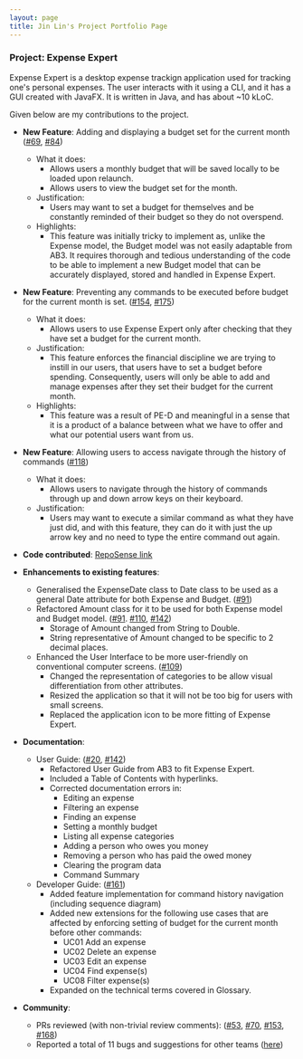 ```yaml
---
layout: page
title: Jin Lin's Project Portfolio Page
---
```


### Project: Expense Expert

Expense Expert is a desktop expense trackign application used for tracking one's personal expenses. The user interacts with it using a CLI, and it has a GUI created with JavaFX. It is written in Java, and has about ~10 kLoC.

Given below are my contributions to the project.

- **New Feature**: Adding and displaying a budget set for the current month ([#69](https://github.com/AY2122S2-CS2103T-W09-3/tp/pull/69), [#84](https://github.com/AY2122S2-CS2103T-W09-3/tp/pull/84))

  - What it does:
    - Allows users a monthly budget that will be saved locally to be loaded upon relaunch.
    - Allows users to view the budget set for the month.
  - Justification:
    - Users may want to set a budget for themselves and be constantly reminded of their budget so they do not overspend.
  - Highlights:
    - This feature was initially tricky to implement as, unlike the Expense model, the Budget model was not easily adaptable from AB3. It requires thorough and tedious understanding of the code to be able to implement a new Budget model that can be accurately displayed, stored and handled in Expense Expert.

- **New Feature**: Preventing any commands to be executed before budget for the current month is set. ([#154](https://github.com/AY2122S2-CS2103T-W09-3/tp/pull/154), [#175](https://github.com/AY2122S2-CS2103T-W09-3/tp/pull/175))

  - What it does:
    - Allows users to use Expense Expert only after checking that they have set a budget for the current month.
  - Justification:
    - This feature enforces the financial discipline we are trying to instill in our users, that users have to set a budget before spending. Consequently, users will only be able to add and manage expenses after they set their budget for the current month.
  - Highlights:
    - This feature was a result of PE-D and meaningful in a sense that it is a product of a balance between what we have to offer and what our potential users want from us.

- **New Feature**: Allowing users to access navigate through the history of commands ([#118](https://github.com/AY2122S2-CS2103T-W09-3/tp/pull/118))

  - What it does:
    - Allows users to navigate through the history of commands through up and down arrow keys on their keyboard.
  - Justification:
    - Users may want to execute a similar command as what they have just did, and with this feature, they can do it with just the up arrow key and no need to type the entire command out again.

- **Code contributed**: [RepoSense link](https://nus-cs2103-ay2122s2.github.io/tp-dashboard/?search=jltham&breakdown=true)

- **Enhancements to existing features**:

  - Generalised the ExpenseDate class to Date class to be used as a general Date attribute for both Expense and Budget. ([#91](https://github.com/AY2122S2-CS2103T-W09-3/tp/pull/91))
  - Refactored Amount class for it to be used for both Expense model and Budget model. ([#91](https://github.com/AY2122S2-CS2103T-W09-3/tp/pull/91). [#110](https://github.com/AY2122S2-CS2103T-W09-3/tp/pull/110), [#142](https://github.com/AY2122S2-CS2103T-W09-3/tp/pull/142))
    - Storage of Amount changed from String to Double.
    - String representative of Amount changed to be specific to 2 decimal places.
  - Enhanced the User Interface to be more user-friendly on conventional computer screens. ([#109](https://github.com/AY2122S2-CS2103T-W09-3/tp/pull/109))
    - Changed the representation of categories to be allow visual differentiation from other attributes.
    - Resized the application so that it will not be too big for users with small screens.
    - Replaced the application icon to be more fitting of Expense Expert.

- **Documentation**:

  - User Guide: ([#20](https://github.com/AY2122S2-CS2103T-W09-3/tp/pull/20), [#142](https://github.com/AY2122S2-CS2103T-W09-3/tp/pull/142))
    - Refactored User Guide from AB3 to fit Expense Expert.
    - Included a Table of Contents with hyperlinks.
    - Corrected documentation errors in:
      - Editing an expense
      - Filtering an expense
      - Finding an expense
      - Setting a monthly budget
      - Listing all expense categories
      - Adding a person who owes you money
      - Removing a person who has paid the owed money
      - Clearing the program data
      - Command Summary
  - Developer Guide: ([#161](https://github.com/AY2122S2-CS2103T-W09-3/tp/pull/161))
    - Added feature implementation for command history navigation (including sequence diagram)
    - Added new extensions for the following use cases that are affected by enforcing setting of budget for the current month before other commands:
      - UC01 Add an expense
      - UC02 Delete an expense
      - UC03 Edit an expense
      - UC04 Find expense(s)
      - UC08 Filter expense(s)
    - Expanded on the technical terms covered in Glossary.

- **Community**:

  - PRs reviewed (with non-trivial review comments): ([#53](https://github.com/AY2122S2-CS2103T-W09-3/tp/pull/53), [#70](https://github.com/AY2122S2-CS2103T-W09-3/tp/pull/70), [#153](https://github.com/AY2122S2-CS2103T-W09-3/tp/pull/153), [#168](https://github.com/AY2122S2-CS2103T-W09-3/tp/pull/168))
  - Reported a total of 11 bugs and suggestions for other teams ([here](https://github.com/jltham/ped/issues))

